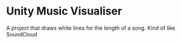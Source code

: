 # Unity Music Visualiser
 A project that draws white lines for the length of a song. Kind of like SoundCloud

